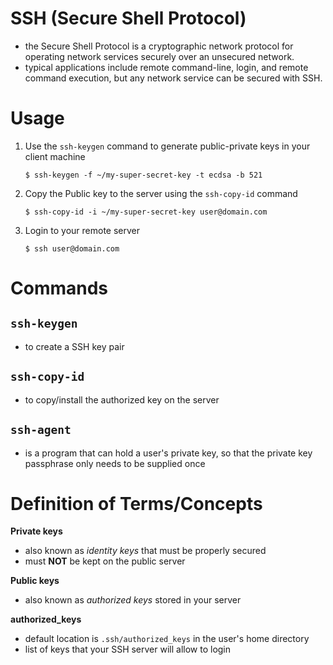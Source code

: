 # SSH (Secure Shell Protocol)
- the Secure Shell Protocol is a cryptographic network protocol for operating network services securely over an unsecured network.
- typical applications include remote command-line, login, and remote command execution, but any network service can be secured with SSH.

# Usage

1. Use the `ssh-keygen` command to generate public-private keys in your client machine
    ```
    $ ssh-keygen -f ~/my-super-secret-key -t ecdsa -b 521
    ```
2. Copy the Public key to the server using the `ssh-copy-id` command
    ```
    $ ssh-copy-id -i ~/my-super-secret-key user@domain.com
    ```
3. Login to your remote server
    ```
    $ ssh user@domain.com
    ```

# Commands
`ssh-keygen`
-
- to create a SSH key pair

`ssh-copy-id`
-
- to copy/install the authorized key on the server

`ssh-agent`
- 
- is a program that can hold a user's private key, so that the private key passphrase only needs to be supplied once

# Definition of Terms/Concepts

**Private keys**
- also known as _identity keys_ that must be properly secured
- must **NOT** be kept on the public server

**Public keys**
- also known as _authorized keys_ stored in your server

**authorized_keys**
- default location is `.ssh/authorized_keys` in the user's home directory
- list of keys that your SSH server will allow to login

